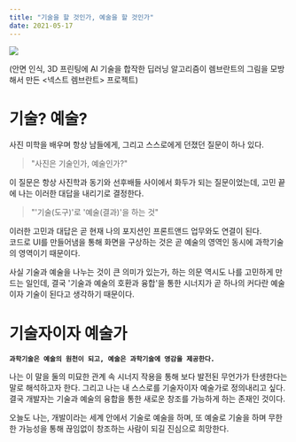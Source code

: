 ```yaml
---
title: "기술을 할 것인가, 예술을 할 것인가"
date: 2021-05-17
---
```


![](https://media.vlpt.us/images/nsunny0908/post/2bcd9a06-9aec-4a7f-af2f-30895b1e7de7/image.png)

(안면 인식, 3D 프린팅에 AI 기술을 합작한 딥러닝 알고리즘이 렘브란트의 그림을 모방해서 만든 <넥스트 렘브란트> 프로젝트)

# 기술? 예술?

사진 미학을 배우며 항상 남들에게, 그리고 스스로에게 던졌던 질문이 하나 있다.

> "사진은 기술인가, 예술인가?"

이 질문은 항상 사진학과 동기와 선후배들 사이에서 화두가 되는 질문이었는데, 고민 끝에 나는 이러한 대답을 내리기로 결정한다.

> "'기술(도구)'로 '예술(결과)'을 하는 것"

이러한 고민과 대답은 곧 현재 나의 포지션인 프론트앤드 업무와도 연결이 된다.  
코드로 UI를 만들어냄을 통해 화면을 구상하는 것은 곧 예술의 영역인 동시에 과학기술의 영역이기 때문이다.

사실 기술과 예술을 나누는 것이 큰 의미가 있는가, 하는 의문 역시도 나를 고민하게 만드는 일인데, 결국 '기술과 예술의 호환과 융합'을 통한 시너지가 곧 하나의 커다란 예술이자 기술이 된다고 생각하기 때문이다.

# 기술자이자 예술가

**`과학기술은 예술의 원천이 되고, 예술은 과학기술에 영감을 제공한다.`**

나는 이 말을 둘의 미묘한 관계 속 시너지 작용을 통해 보다 발전된 무언가가 탄생한다는 말로 해석하고자 한다. 그리고 나는 내 스스로를 기술자이자 예술가로 정의내리고 싶다.  
결국 개발자는 기술과 예술의 융합을 통한 새로운 창조를 가능하게 하는 존재인 것이다.

오늘도 나는, 개발이라는 세계 안에서 기술로 예술을 하며, 또 예술로 기술을 하며 무한한 가능성을 통해 끊임없이 창조하는 사람이 되길 진심으로 희망한다.
